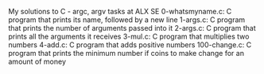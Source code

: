 My solutions to C - argc, argv tasks at ALX SE
0-whatsmyname.c: C program that prints its name, followed by a new line
1-args.c: C program that prints the number of arguments passed into it
2-args.c: C program that prints all the arguments it receives
3-mul.c: C program that multiplies two numbers
4-add.c: C program that adds positive numbers
100-change.c: C program that prints the minimum number if coins to make change for an amount of money
